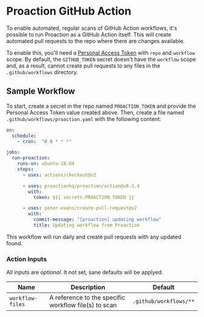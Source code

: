 # Proaction GitHub Action

To enable automated, regular scans of GitHub Action workflows, it's possible to run Proaction as a GitHub Action itself. This will create automated pull requests to the repo where there are changes available.

To enable this, you'll need a [Personal Access Token](https://help.github.com/en/github/authenticating-to-github/creating-a-personal-access-token-for-the-command-line) with `repo` and `workflow` scope. By default, the `GITHUB_TOKEN` secret doesn't have the `workflow` scope and, as a result, cannot create pull requests to any files in the `.github/workflows` directory.

## Sample Workflow

To start, create a secret in the repo named `PROACTION_TOKEN` and provide the Personal Access Token value created above. Then, create a file named `.github/workflows/proaction.yaml` with the following content:

```yaml
on:
  schedule:
    - cron:  "0 0 * * *"

jobs:
  run-proaction:
    runs-on: ubuntu-18.04
    steps:
      - uses: actions/checkout@v2

      - uses: proactionhq/proaction/action@v0.3.4
        with:
          token: ${{ secrets.PROACTION_TOKEN }}

      - uses: peter-evans/create-pull-request@v2
        with:
          commit-message: "[proaction] updating workflow"
          title: Updating workflow from Proaction
```

This workflow will run daily and create pull requests with any updated found.

### Action Inputs

All inputs are *optional*. It not set, sane defaults will be applyed.

| Name | Description | Default |
|------|-------------|---------|
| `workflow-files` | A reference to the specific workflow file(s) to scan | `.github/workflows/**` |

